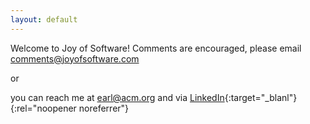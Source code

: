 ```yaml
---
layout: default
---
```

Welcome to Joy of Software!
Comments are encouraged, 
please email <comments@joyofsoftware.com>

or

you can reach me at <earl@acm.org>
and via [LinkedIn](https://linkedin.com/in/earlchen){:target="_blanl"}{:rel="noopener noreferrer"}
